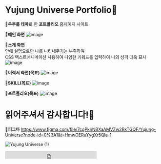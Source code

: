 # Yujung Universe Portfolio💜

💜<b>우주를 테마</b>로 한 <b>포트폴리오</b> 홈페이지 사이트


💜<b>메인 화면</b>
![image](https://user-images.githubusercontent.com/120998460/218963018-f4098f23-a17f-4266-9bc0-7462fc781759.png)

💜<b>소개 화면</b><br>
안에 설명으로만 나를 나타내주기는 부족하여 <br>CSS 텍스트애니메이션 사용하여 다양한 키워드를 입력하여 나의 성격 더욱 묘사
![image](https://user-images.githubusercontent.com/120998460/218963125-750d70d1-6a7f-4d33-a62d-0f94c58290d4.png)

💜<b>이력서 화면(목표)</b>
![image](https://user-images.githubusercontent.com/120998460/218963446-9077770c-9de6-47e5-a3ec-f2683d72d1e5.png)

💜<b>SKILL(목표)</b>
![image](https://user-images.githubusercontent.com/120998460/218963532-1c2df34c-c3e9-45b9-a888-04b9aad2ffe5.png)

💜<b>포트폴리오(목표)</b>
![image](https://user-images.githubusercontent.com/120998460/218963601-f7f3d193-754a-41cc-af36-4dd2c4113a67.png)


# 읽어주셔서 감사합니다!💜

💜<b>피그마</b>
https://www.figma.com/file/7cgPknNBXaAMVZw2BkTGQF/Yujung-Universe?node-id=0%3A1&t=HmwOERuYygXr5Qla-1


![Yujung Universe (1)](https://user-images.githubusercontent.com/120998460/219307563-6f4f554d-1188-4d73-bf36-ec1bdee0934b.png)


 <embed src="http://www.youtube.com/v/https://youtu.be/3YqPKLZF_WU?version=2&amp;hl=ko_KR&autoplay=1&loop=1&amp;rel=0" type="application/x-shockwave-flash" width="300" height="25" allowscriptaccess="always" allowfullscreen="true"></embed>
